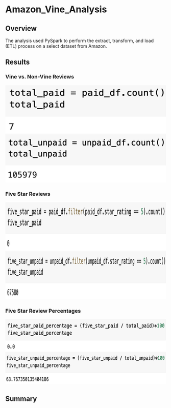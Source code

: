 # Amazon_Vine_Analysis

## Overview
The analysis used PySpark to perform the extract, transform, and load (ETL) process on a select dataset from Amazon. 

## Results
### Vine vs. Non-Vine Reviews
<img src="https://github.com/ChrisBarton107/Amazon_Vine_Analysis/blob/main/Resources/Paid.png" alt="drawing" height="150" width="600"/>

<img src="https://github.com/ChrisBarton107/Amazon_Vine_Analysis/blob/main/Resources/Unpaid.png" alt="drawing" height="150" width="600"/>


### Five Star Reviews
<img src="https://github.com/ChrisBarton107/Amazon_Vine_Analysis/blob/main/Resources/Five_Star_Paid.png" alt="drawing" height="150" width="600"/>

<img src="https://github.com/ChrisBarton107/Amazon_Vine_Analysis/blob/main/Resources/Five_Star_Unpaid.png" alt="drawing" height="150" width="600"/>


### Five Star Review Percentages
<img src="https://github.com/ChrisBarton107/Amazon_Vine_Analysis/blob/main/Resources/Five_Star_PPerc.png" alt="drawing" height="100" width="600"/>

<img src="https://github.com/ChrisBarton107/Amazon_Vine_Analysis/blob/main/Resources/Five_Star_UPerc.png" alt="drawing" height="100" width="600"/>


## Summary
